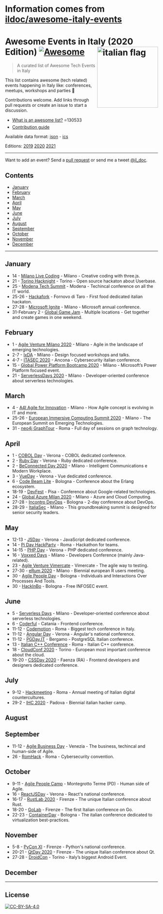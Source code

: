 # Information comes from [ildoc/awesome-italy-events](https://github.com/ildoc/awesome-italy-events)
# Awesome Events in Italy (2020 Edition) [![Awesome](https://awesome.re/badge.svg)](https://awesome.re) [<img src="https://upload.wikimedia.org/wikipedia/en/thumb/0/03/Flag_of_Italy.svg/1200px-Flag_of_Italy.svg.png" width="200" align="right" alt="italian flag">](https://github.com/ildoc/awesome-italy-events#readme)

> A curated list of Awesome Tech Events in Italy

This list contains awesome (tech related) events happening in Italy like: conferences, meetups, workshops and parties 🎉 

Contributions welcome. Add links through pull requests or create an issue to start a discussion.
- [What is an awesome list?](https://github.com/sindresorhus/awesome) :star:130533
- [Contribution guide](contributing.md)

Available data format: [json](data/2020.json) - [ics](data/2020.ics)

Editions: [2019](archive/2019.md) [2020](README.md) [2021](2021.md)

---

Want to add an event? Send a [pull request](contributing.md) or send me a tweet [@il_doc](https://twitter.com/il_doc).

## Contents
- [January](#january)
- [February](#february)
- [March](#march)
- [April](#april)
- [May](#may)
- [June](#june)
- [July](#july)
- [August](#august)
- [September](#september)
- [October](#october)
- [November](#november)
- [December](#december)

---

## January
- 14 - [Milano Live Coding](https://www.eventbrite.it/e/biglietti-milano-live-coding-14-gennaio-2020-87088150001) - Milano - Creative coding with three.js.
- 21 - [Torino Hacknight](http://torino.hacknight.it/) - Torino - Open source hackaton about Userbase.
- 25 - [Modena Tech Summit](https://www.modenatechsummit.it/) - Modena - Techincal conference on all the IT world.
- 25-26 - [Hackafork](https://www.hackathon.com/event/hackafork-82168184251) - Fornovo di Taro - First food dedicated italian hackaton.
- 27-28 - [Microsoft Ignite](https://www.microsoft.com/en-us/ignite) - Milano - Microsoft annual conference.
- 31-February 2 - [Global Game Jam](https://globalgamejam.org/) - Multiple locations - Get together and create games in one weekend.

## February
- 1 - [Agile Venture Milano 2020](https://www.agilemovement.it/venture/2020/milano/) - Milano - Agile in the landscape of emerging technologies.
- 2-7 - [IxDA](https://interaction20.ixda.org/) - Milano - Design focused workshops and talks.
- 4-7 - [ITASEC 2020](https://itasec.it/) - Ancona - Cybersecurity italian conference.
- 15 - [Global Power Platform Bootcamp 2020](https://www.eventbrite.it/e/biglietti-global-power-platform-bootcamp-2020-milan-88686085469) - Milano - Microsoft’s Power Platform focused event.
- 21 - [ServerlessDays 2020](https://rome.serverlessdays.io/) - Milano - Developer-oriented conference about serverless technologies.

## March
- 4 - [A4I Agile for Innovation](https://www.agileforinnovation.com/) - Milano - How Agile concept is evolving in IT and more.
- 25-26 - [European Immersive Computing Summit 2020](https://eicsummit.com/) - Milano - The European Summit on Emerging Technologies.
- 31 - [neo4j GraphTour](https://neo4j.com/graphtour/rome/) - Roma - Full day of sessions on graph technology.

## April
- 1 - [COBOL Day](https://2020.cobolday.it/) - Verona - COBOL dedicated conference.
- 2 - [Ruby Day](https://2020.rubyday.it/) - Verona - Ruby dedicated conference.
- 2 - [BeConnected Day 2020](https://www.eventbrite.it/e/registrazione-beconnected-day-2020-92290708995) - Milano - Intelligent Communications e Modern Workplace.
- 3 - [VueDay](https://2020.vueday.it/) - Verona - Vue dedicated conference.
- 6 - [Code Beam Lite](https://codesync.global/conferences/code-beam-lite-italy-2020/) - Bologna - Conference about the Erlang ecosystem.
- 18-19 - [DevFest](https://devfest.gdgpisa.it/) - Pisa - Conference about Google-related technologies.
- 24 - [Global Azure Milan 2020](https://join.globalazure.net/events/48) - Milano - Azure and Cloud Computing.
- 27-28 - [Incontro DevOps](https://2020.incontrodevops.it/) - Bologna - 2-day conference about DevOps.
- 28-29 - [ItaliaSec](https://cyberseries.io/italiasec/) - Milano - This groundbreaking summit is designed for senior security leaders.

## May
- 12-13 - [JSDay](https://2020.jsday.it/) - Verona - JavaScript dedicated conference.
- 14 - [Pi Day HackParty](https://picampus.it/pi-day-2020/) - Roma - Hackathon for teams.
- 14-15 - [PHP Day](https://2020.phpday.it/) - Verona - PHP dedicated conference.
- 16 - [Voxxed Days](https://voxxeddays.com/milan/) - Milano - Developers Conference (mainly Java-related).
- 23 - [Agile Venture Vimercate](https://agilemovement.it/2019/11/01/agile-venture-vimercate-2020/) - Vimercate - The agile way to testing.
- 27-30 - [eRum 2020](https://2020.erum.io/) - Milano - Biennial european R users meeting.
- 30 - [Agile People Day](https://www.agilepeopleday.com/) - Bologna - Individuals and Interactions Over Processes And Tools.
- 30 - [HackInBo](https://www.hackinbo.it/) - Bologna - Free INFOSEC event.

## June
- 5 - [Serverless Days](https://milan.serverlessdays.io/) - Milano - Developer-oriented conference about serverless technologies.
- 6 - [Coderful](https://www.coderful.io/) - Catania - Frontend conference.
- 11-12 - [Codemotion](https://events.codemotion.com/conferences/rome/2020/) - Roma - Biggest tech conference in Italy.
- 11-12 - [Angular Day](https://2020.angularday.it/) - Verona - Angular's national conference.
- 11-12 - [PGDay.IT](https://2020.pgday.it) - Bergamo - PostgreSQL Italian conference.
- 13 - [Italian C++ Conference](https://www.italiancpp.org/event/itcppcon20/) - Roma - Italian C++ conference.
- 18 - [CloudConf 2020](https://2020.cloudconf.it/) - Torino - European most important conference about the cloud.
- 19-20 - [CSSDay 2020](https://2020.cssday.it/) - Faenza (RA) - Frontend developers and designers dedicated conference.

## July
- 9-12 - [Hackmeeting](https://www.hackmeeting.org/hackit20/) - Roma - Annual meeting of Italian digital countercultures.
- 29-2 - [IHC 2020](https://www.ihc.camp/2020/) - Padova - Biennial italian hacker camp.

## August

## September
- 11-12 - [Agile Business Day](https://www.agilebusinessday.com/en/agile-business-day-2-2/) - Venezia - The business, techincal and human-side of Agile.
- 26 - [RomHack](https://www.romhack.io/) - Roma - Cybersecurity convention.

## October
- 9-11 - [Agile People Camp](https://agilemovement.it/agilepeoplecamp/) - Montegrotto Terme (PD) - Human side of Agile.
- 16 - [ReactJSDay](http://reactjsday.it/) - Verona - React's national conference.
- 16-17 - [RustLab 2020](https://www.rustlab.it/) - Firenze - The unique Italian conference about Rust.
- 18-20 - [GoLab](https://golab.io/) - Firenze - The first Italian conference on Go.
- 22-23 - [ContainerDay](https://www.containerday.it/) - Bologna - The italian conference dedicated to virtualization best-practices.

## November
- 5-8 - [PyCon XI](https://www.pycon.it/) - Firenze - Python's national conference.
- 20-21 - [QtDay 2020](https://www.qtday.it/) - Firenze - The unique Italian conference about Qt.
- 27-28 - [DroidCon](https://it.droidcon.com/2020/it) - Torino - Italy’s biggest Android Event.

## December

---

## License
[![CC-BY-SA-4.0](https://upload.wikimedia.org/wikipedia/commons/d/d0/CC-BY-SA_icon.svg)](http://creativecommons.org/licenses/by-sa/4.0/)


